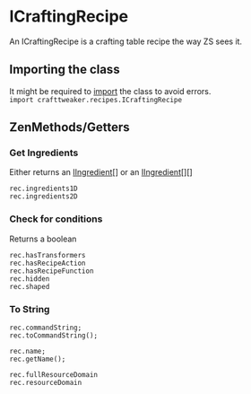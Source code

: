 # ICraftingRecipe

An ICraftingRecipe is a crafting table recipe the way ZS sees it.  


## Importing the class
It might be required to [import](/AdvancedFunctions/Import) the class to avoid errors.  
`import crafttweaker.recipes.ICraftingRecipe`

## ZenMethods/Getters

### Get Ingredients
Either returns an [IIngredient](/Vanilla/Variable_Types/IIngredient)[] or an [IIngredient](/Vanilla/Variable_Types/IIngredient)[][]
```
rec.ingredients1D
rec.ingredients2D
```

### Check for conditions
Returns a boolean
```
rec.hasTransformers
rec.hasRecipeAction
rec.hasRecipeFunction
rec.hidden
rec.shaped
```

### To String
```
rec.commandString;
rec.toCommandString();

rec.name;
rec.getName();

rec.fullResourceDomain
rec.resourceDomain
```